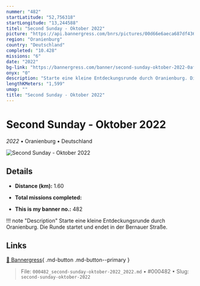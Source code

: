 ```yaml
---
nummer: "482"
startLatitude: "52,756318"
startLongitude: "13,244588"
titel: "Second Sunday - Oktober 2022"
picture: "https://api.bannergress.com/bnrs/pictures/00d66e6aeca687df4367e67fceabf1ed"
region: "Oranienburg"
country: "Deutschland"
completed: "10.428"
missions: "6"
date: "2022"
bg-link: "https://bannergress.com/banner/second-sunday-oktober-2022-0afa"
onyx: "0"
description: "Starte eine kleine Entdeckungsrunde durch Oranienburg. Die Runde startet und endet in der Bernauer Straße."
lengthKMeters: "1,599"
umap: ""
title: "Second Sunday - Oktober 2022"
---
```

# Second Sunday - Oktober 2022

*2022* • Oranienburg • Deutschland

![Second Sunday - Oktober 2022](https://api.bannergress.com/bnrs/pictures/00d66e6aeca687df4367e67fceabf1ed)

## Details
- **Distance (km):** 1.60

- **Total missions completed:** 
- **This is my banner no.:** 482


!!! note "Description"
    Starte eine kleine Entdeckungsrunde durch Oranienburg. Die Runde startet und endet in der Bernauer Straße.



## Links
[🔗 Bannergress](https://bannergress.com/banner/second-sunday-oktober-2022-0afa){ .md-button .md-button--primary }



> File: `000482_second-sunday-oktober-2022_2022.md` • #000482 • Slug: `second-sunday-oktober-2022`

